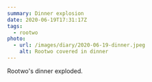 ```yaml
---
summary: Dinner explosion
date: 2020-06-19T17:31:17Z
tags:
  - rootwo
photo:
  - url: /images/diary/2020-06-19-dinner.jpeg
    alt: Rootwo covered in dinner
---
```

Rootwo's dinner exploded.